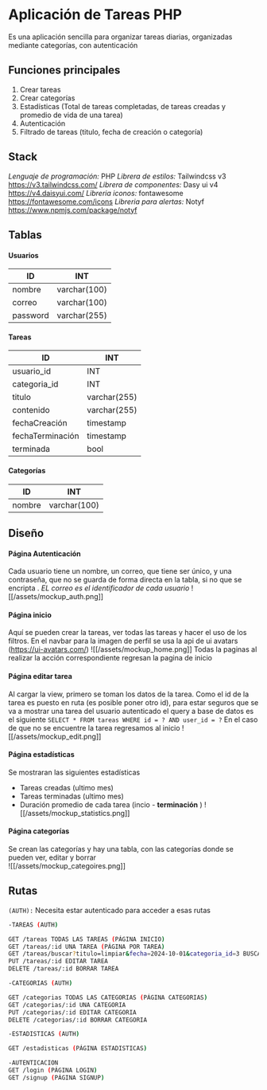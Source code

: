# Aplicación de Tareas PHP

Es una aplicación sencilla para organizar tareas diarias, organizadas mediante categorías, con autenticación

## Funciones principales
1. Crear tareas
2. Crear categorías 
3. Estadísticas (Total de tareas completadas, de tareas creadas y promedio de vida de una tarea)
4. Autenticación 
5. Filtrado de tareas (titulo, fecha de creación o categoría)

## Stack 
*Lenguaje de programación:* PHP
*Librera de estilos:*  Tailwindcss v3 
https://v3.tailwindcss.com/
*Librera de componentes:*  Dasy ui v4
https://v4.daisyui.com/
*Libreria iconos:* fontawesome
https://fontawesome.com/icons
*Libreria para alertas:* Notyf
https://www.npmjs.com/package/notyf

## Tablas 
#### Usuarios

| ID       | INT          |
| -------- | ------------ |
| nombre   | varchar(100) |
| correo   | varchar(100) |
| password | varchar(255) |
#### Tareas

| ID               | INT          |
| ---------------- | ------------ |
| usuario_id       | INT          |
| categoria_id     | INT          |
| titulo           | varchar(255) |
| contenido        | varchar(255) |
| fechaCreación    | timestamp    |
| fechaTerminación | timestamp    |
| terminada        | bool         |

#### Categorías

| ID     | INT          |
| ------ | ------------ |
| nombre | varchar(100) |

## Diseño
#### Página Autenticación 
Cada usuario tiene un nombre, un correo, que tiene ser único, y una contraseña, que no se guarda de forma directa en la tabla, si no que se encripta . *EL correo es el identificador de cada usuario*
![[/assets/mockup_auth.png]]
#### Página inicio 
 Aquí se pueden crear la tareas, ver todas las tareas y hacer el uso de los filtros. En el navbar para la imagen de perfil se usa la api de ui avatars (https://ui-avatars.com/) 
![[/assets/mockup_home.png]]
Todas la paginas al realizar la acción correspondiente regresan la pagina de inicio
#### Página editar tarea
Al cargar la view, primero se toman los datos de la tarea. 
Como el id de la tarea es puesto en ruta (es posible poner otro id), para estar seguros que se va a mostrar una tarea del usuario autenticado el query a base de datos es el siguiente `SELECT * FROM tareas WHERE id = ? AND user_id = ?` En el caso de que no se encuentre la tarea regresamos al inicio 
![[/assets/mockup_edit.png]]
#### Página estadísticas 
Se mostraran las siguientes estadísticas
- Tareas creadas (ultimo mes)
- Tareas terminadas (ultimo mes)
- Duración promedio de cada tarea  (incio - **terminación** )
![[/assets/mockup_statistics.png]]
#### Página categorías
Se crean las categorías y hay una tabla, con las categorías donde se pueden ver, editar y borrar  
![[/assets/mockup_categoires.png]]

## Rutas

`(AUTH):` Necesita estar autenticado para acceder a esas rutas 

```bash
-TAREAS (AUTH)

GET /tareas TODAS LAS TAREAS (PÁGINA INICIO)
GET /tareas/:id UNA TAREA (PÁGINA POR TAREA)
GET /tareas/buscar?titulo=limpiar&fecha=2024-10-01&categoria_id=3 BUSCAR TAREA
PUT /tareas/:id EDITAR TAREA
DELETE /tareas/:id BORRAR TAREA

-CATEGORIAS (AUTH)

GET /categorias TODAS LAS CATEGORIAS (PÁGINA CATEGORIAS)
GET /categorias/:id UNA CATEGORIA
PUT /categorias/:id EDITAR CATEGORIA
DELETE /categorias/:id BORRAR CATEGORIA

-ESTADISTICAS (AUTH)

GET /estadisticas (PÁGINA ESTADISTICAS)

-AUTENTICACION
GET /login (PÁGINA LOGIN)
GET /signup (PÁGINA SIGNUP)
```

